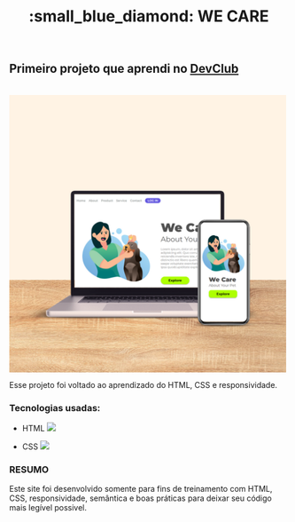 <h1 align="center"> :small_blue_diamond: WE CARE</h1>
<br>
<h2>Primeiro projeto que aprendi no <a href="https://rodolfomori.com.br/devclub/">DevClub</a></h2>
<br>
<img src="https://github.com/Michaelhenri/PrimeiroProjeto-DevClub/blob/main/img/We-Care-desktop-phone.png" alt="desktop-logo" align="center" width="500px">

<p>Esse projeto foi voltado ao aprendizado do HTML, CSS e responsividade.</p>

### Tecnologias usadas:

- HTML <img src="https://simpleicons.org/icons/html5.svg" width="15px">

- CSS <img src="https://simpleicons.org/icons/css3.svg" width="15px">

### RESUMO
<p>Este site foi desenvolvido somente para fins de treinamento com HTML, CSS, responsividade, semântica e boas práticas para deixar seu código mais legível possivel.</p>
